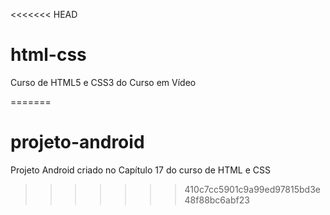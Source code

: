 <<<<<<< HEAD
# html-css
 Curso de HTML5 e CSS3 do Curso em Vídeo

<a href="https://luissallles.github.io/html-css/projeto-android/index.html"></a>
 
=======
# projeto-android
Projeto Android criado no Capítulo 17 do curso de HTML e CSS

>>>>>>> 410c7cc5901c9a99ed97815bd3e48f88bc6abf23
